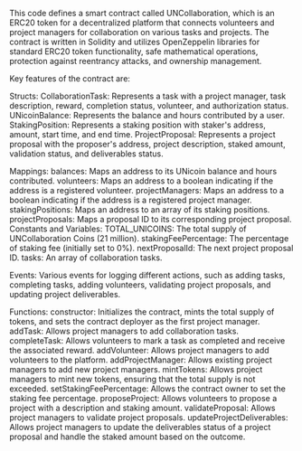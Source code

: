 This code defines a smart contract called UNCollaboration, which is an ERC20 token for a decentralized platform that connects volunteers and project managers for collaboration on various tasks and projects. The contract is written in Solidity and utilizes OpenZeppelin libraries for standard ERC20 token functionality, safe mathematical operations, protection against reentrancy attacks, and ownership management.

Key features of the contract are:

Structs:
CollaborationTask: Represents a task with a project manager, task description, reward, completion status, volunteer, and authorization status.
UNicoinBalance: Represents the balance and hours contributed by a user.
StakingPosition: Represents a staking position with staker's address, amount, start time, and end time.
ProjectProposal: Represents a project proposal with the proposer's address, project description, staked amount, validation status, and deliverables status.

Mappings:
balances: Maps an address to its UNicoin balance and hours contributed.
volunteers: Maps an address to a boolean indicating if the address is a registered volunteer.
projectManagers: Maps an address to a boolean indicating if the address is a registered project manager.
stakingPositions: Maps an address to an array of its staking positions.
projectProposals: Maps a proposal ID to its corresponding project proposal.
Constants and Variables:
TOTAL_UNICOINS: The total supply of UNCollaboration Coins (21 million).
stakingFeePercentage: The percentage of staking fee (initially set to 0%).
nextProposalId: The next project proposal ID.
tasks: An array of collaboration tasks.

Events:
Various events for logging different actions, such as adding tasks, completing tasks, adding volunteers, validating project proposals, and updating project deliverables.

Functions:
constructor: Initializes the contract, mints the total supply of tokens, and sets the contract deployer as the first project manager.
addTask: Allows project managers to add collaboration tasks.
completeTask: Allows volunteers to mark a task as completed and receive the associated reward.
addVolunteer: Allows project managers to add volunteers to the platform.
addProjectManager: Allows existing project managers to add new project managers.
mintTokens: Allows project managers to mint new tokens, ensuring that the total supply is not exceeded.
setStakingFeePercentage: Allows the contract owner to set the staking fee percentage.
proposeProject: Allows volunteers to propose a project with a description and staking amount.
validateProposal: Allows project managers to validate project proposals.
updateProjectDeliverables: Allows project managers to update the deliverables status of a project proposal and handle the staked amount based on the outcome.
